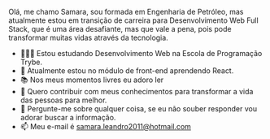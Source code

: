 Olá, me chamo Samara, sou formada em Engenharia de Petróleo, mas atualmente estou em transição de carreira para Desenvolvimento Web Full Stack, que é uma área desafiante, mas que vale a pena, pois pode transformar muitas vidas através da tecnologia.

- 👨🏽‍💻 Estou estudando Desenvolvimento Web na Escola de Programação Trybe.
- 🌱 Atualmente estou no módulo de front-end aprendendo React. 
- 📚 Nos meus momentos livres eu adoro ler
- 🤔 Quero contribuir com meus conhecimentos para transformar a vida das pessoas para melhor.
- 💬 Pergunte-me sobre qualquer coisa, se eu não souber responder vou adorar buscar a informação.
- 📫 Meu e-mail é samara.leandro2011@hotmail.com
